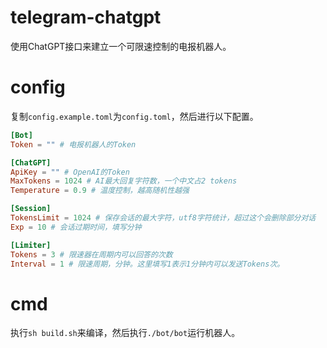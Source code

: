 # telegram-chatgpt
使用ChatGPT接口来建立一个可限速控制的电报机器人。

# config
复制`config.example.toml`为`config.toml`，然后进行以下配置。

```toml
[Bot]
Token = "" # 电报机器人的Token

[ChatGPT]
ApiKey = "" # OpenAI的Token
MaxTokens = 1024 # AI最大回复字符数，一个中文占2 tokens
Temperature = 0.9 # 温度控制，越高随机性越强

[Session]
TokensLimit = 1024 # 保存会话的最大字符，utf8字符统计，超过这个会删除部分对话
Exp = 10 # 会话过期时间，填写分钟

[Limiter]
Tokens = 3 # 限速器在周期内可以回答的次数
Interval = 1 # 限速周期，分钟。这里填写1表示1分钟内可以发送Tokens次。
```

# cmd
执行`sh build.sh`来编译，然后执行`./bot/bot`运行机器人。